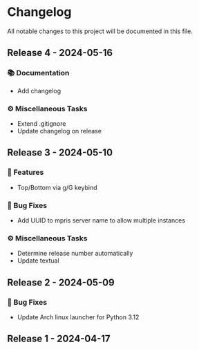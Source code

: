 # Changelog

All notable changes to this project will be documented in this file.

## Release 4 - 2024-05-16

### 📚 Documentation

- Add changelog

### ⚙️ Miscellaneous Tasks

- Extend .gitignore
- Update changelog on release

## Release 3 - 2024-05-10

### 🚀 Features

- Top/Bottom via g/G keybind

### 🐛 Bug Fixes

- Add UUID to mpris server name to allow multiple instances

### ⚙️ Miscellaneous Tasks

- Determine release number automatically
- Update textual

## Release 2 - 2024-05-09

### 🐛 Bug Fixes

- Update Arch linux launcher for Python 3.12

## Release 1 - 2024-04-17

<!-- generated by git-cliff -->

